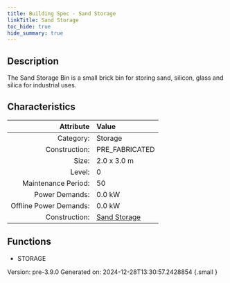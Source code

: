 ```yaml
---
title: Building Spec - Sand Storage
linkTitle: Sand Storage
toc_hide: true
hide_summary: true
---
```


## Description
The Sand Storage Bin is a small brick bin for storing sand, silicon, glass and silica for industrial uses.

## Characteristics

| Attribute      | Value |
|--------:|:------|
|Category:|Storage|
|Construction:|PRE_FABRICATED|
|Size:|2.0 x 3.0 m|
|Level:|0|
|Maintenance Period:|50|
|Power Demands:|0.0 kW|
|Offline Power Demands:|0.0 kW|
|Construction:|[Sand Storage](/docs/definitions/construction/sand-storage)|

## Functions
      
- STORAGE




Version: pre-3.9.0 Generated on: 2024-12-28T13:30:57.2428854
{.small }